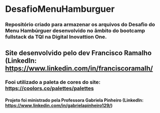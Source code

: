 # DesafioMenuHamburguer
### Repositório criado para armazenar os arquivos do Desafio do Menu Hambúrguer desenvolvido no âmbito do bootcamp fullstack da TQI na Digital Inovattion One.
## Site desenvolvido pelo dev Francisco Ramalho (Linkedln: https://www.linkedin.com/in/franciscoramalh/
### Fooi utilizado a paleta de cores do site: https://coolors.co/palettes/palettes
#### Projeto foi ministrado pela Professora Gabriela Pinheiro (Linkedln: https://www.linkedin.com/in/gabrielapinheiro129/) 

